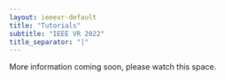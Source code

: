 ```yaml
---
layout: ieeevr-default
title: "Tutorials"
subtitle: "IEEE VR 2022"
title_separator: "|"
---
```


<div>
    <p>
        More information coming soon, please watch this space.
    </p>
    <!--
    <h1 id="cfp-tutorials"> Call for Tutorials</h1>
    <p>
        <strong style="color: black">IEEE VR 2021: the 28th IEEE Conference on Virtual Reality and 3D User Interfaces</strong><br /> March 27-April 3, 2021, Virtual
        <br />
        <a href="http://ieeevr.org/2021/">http://ieeevr.org/2021/</a>
    </p>

    <h2 id="important-dates"> Important Dates </h2>
    <ul>
        <li><b>January 11, 2021:</b> Tutorial submissions due</li>
        <li><b>January 18, 2021:</b> Acceptance notification</li>
        <li><b>January 31, 2021:</b> Advance program descriptions for IEEE VR 2021 website due</li>
    </ul>
    
    <h2 id="overview">Overview</h2>
    <p>
        Tutorials are an excellent opportunity to offer education in topics in our field for both novice and experienced researchers. We invite members of our community to submit proposals for 90 minute or half-day tutorials. We anticipate that both tutorials and workshops will be presented on Sunday, March 28, 2021. 
    </p>
    <p>
        Proposed tutorials may be introductory or advanced and should address topics of interest to the extended reality communities (virtual, mixed, or augmented reality), as well as the 3D user interface community. Proposals will be evaluated on their relevance to the conference topics, their suitability for presentation in a tutorial format, and the qualifications of the instructors. We will strive for a balance of topics in the tutorial program and also consider the potential for interest and attendance. Upon review of submitted proposals, suggestions may be provided by the Tutorials chairs to submitters on how to improve their submission. Suggested topics include but are not limited to:
    </p>
    
    <ul>
        <li>3D interaction</li>
        <li>Input devices</li>
        <li>Haptics, audio, and other non-visual interfaces</li>
        <li>Systems, toolkits, software frameworks, and game engines for VR/AR/MR</li>
        <li>Introduction to virtual, augmented, or mixed reality</li>
        <li>Computer graphics techniques for VR/AR/MR</li>
        <li>Advanced display technology</li>
        <li>Immersive projection technology</li>
        <li>Multi-user and distributed VR/AR/MR</li>
        <li>Serious games</li>
        <li>Tracking and sensing</li>
        <li>Modeling and simulation</li>
        <li>User studies and evaluation</li>
        <li>Immersion, presence, perception, and cognition</li>
        <li>Navigation and cybersickness</li>
        <li>Applications of VR/AR/MR</li>
        <li>Teleoperation and telepresence</li>
        <li>AI and VR/AR/MR</li>
        <li>Sanitation and hygiene for VR/AR/MR</li>
        <li>Online studies and remote data collection</li>
    </ul>
    
    <h2 id="submission-guidelines">Submission Guidelines</h2>
    
    <p>
        Proposals are welcome on topics that have been previously addressed; in addition, new topics, approaches, or insights are especially appreciated. Submissions should include a statement indicating how the proposal differs from recent tutorial presentations that may have approached a similar topic, or why it is important to offer it again. Topics taken from the list of suggested topics appropriate for paper submissions to the main conference are also welcome. Proposals for tutorials should be submitted electronically (PDF) and should include:
    </p>
    
    <ul>
        <li>Title</li>
        <li>Expected duration (90 minute or half-day)</li>
        <li>A brief description of the topics to be addressed, including time allotted to each (roughly 500 words)</li>
        <li>The technical level and intended audience</li>
        <li>The expected value to that audience</li>
        <li>If the tutorial has been delivered before, include a description of where and when, and explain why it should be held again. This is required regardless of whether the proposers organized the previous tutorials themselves or the previous tutorials were taught by someone else.</li>
        <li>The names, contact information and a short biography (roughly 200 words each) for the proposed instructors.</li>
    </ul>
    
    <p>
    Tutorial submissions must be submitted via email to the Tutorials Chairs at tutorials2021 [at] ieeevr.org.
    </p>
    <p>
    For each 90 minute accepted tutorial, we will be able to provide a free one-day registration for the day of the tutorial, and two one-day registrations for the day of the tutorial for each half-day accepted tutorial.
    </p>    
    
    <h2 id="contact">Contacts</h2>
    <p>
        For more information, to inquire about a particular tutorial topic, or to submit a proposal, please contact the Tutorials Chairs:
        <ul>
            <li>Beatriz Sousa Santos, University of Aveiro, Portugal</li>
            <li>Evan Suma Rosenberg, University of Minnesota, USA</li>
        </ul>
        tutorials2021 [at] ieeevr.org
    </p>

    -->

</div>
